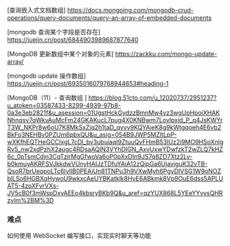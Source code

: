 [查询嵌入式文档数组] <https://docs.mongoing.com/mongodb-crud-operations/query-documents/query-an-array-of-embedded-documents>

[mongodb 查询某个字段是否存在] <https://juejin.cn/post/6844903989687877640>

[MongoDB 更新数组中某个对象的元素] <https://zackku.com/mongo-update-array/>

[mongodb update 操作数组] <https://juejin.cn/post/6935016079768944653#heading-1>

[MongoDB（11）- 查询数组 ] <https://blog.51cto.com/u_12020737/2951237?u_atoken=03587433-8299-4939-97b8-0a3e3eb2821f&u_asession=01UgstHckGydzzBmnMw4vz3wgUpHpoiXHAKNhnqsy7qWkvAuMcFm24GKAKucL7pug4X0KNBwm7Lovlpxjd_P_q4JsKWYrT3W_NKPr8w6oU7K8MkSxZiq2h1taD_qyvv9KQYAieK8g9kWtgqoeh4E6vb2BkFo3NEHBv0PZUm6pbxQU&u_asig=054B9JWP5MZltLpP-wXKfhEQTHeGCCIxgL7cDl_bv3ubuiaqI9ZtuuQvFHmB53IUz2i9MO9HSoXnlgRv5_nw2xdPzhX2augc4RDsaAQIN3VYhDIGN_AxvUxwYDwfzkT2wZLQ7kHZ6c_0pTsmCdjn3CqTzirMgGfwoVa6oP0pXxDIn9JS7q8ZD7Xtz2Ly-b0kmuyAKRFSVJkkdwVUnyHAIJzTDfuYAiA12zQjpGa6UjaviguK32vTB-QsoR7brUeqpoLTc6IvlIB0PEAiUn81TNPu3h9VXwMyh6PgyDIVSG1W9oNOZblLSo6HGBXqHywoU9wkxcAeUYBKatklk8HyE6ABkmk8Vp9OuE6dss5APLUAT5-4zoXFvrVXs-JV5cB0f3mWspDxyAEEo4kbsryBKb9Q&u_aref=qzYUX868L5YEeYYvysQHRzyIm%2BM%3D>

### 难点

如何使用 WebSocket 编写接口，实现实时聊天等功能
